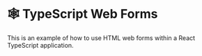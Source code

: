 # 🕸 TypeScript Web Forms

This is an example of how to use HTML web forms within a React TypeScript application.